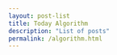 ```yaml
---
layout: post-list
title: Today Algorithm
description: "List of posts"
permalink: /algorithm.html
---
```

